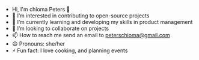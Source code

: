 -  Hi, I'm chioma Peters 👋
- 👀 I’m interested in contributing to open-source projects
- 🌱 I’m currently learning and developing my skills in product management
- 💞️ I’m looking to collaborate on projects
- 📫 How to reach me send an email to peterschioma@gmail.com
- 😄 Pronouns: she/her
- ⚡ Fun fact: I love cooking, and planning events

<!---
ChiomaJoyA-Peters/ChiomaJoyA-Peters is a ✨ special ✨ repository because its `README.md` (this file) appears on your GitHub profile.
You can click the Preview link to take a look at your changes.
--->
